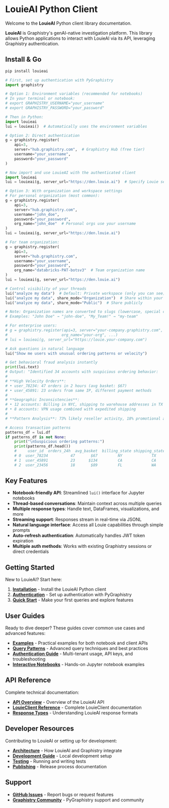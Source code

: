 # LouieAI Python Client

Welcome to the **LouieAI** Python client library documentation.

**LouieAI** is Graphistry's genAI-native investigation platform. This library allows Python applications to interact with LouieAI via its API, leveraging Graphistry authentication.

## Install & Go

```bash
pip install louieai
```

```python
# First, set up authentication with PyGraphistry
import graphistry

# Option 1: Environment variables (recommended for notebooks)
# In your terminal or notebook:
# export GRAPHISTRY_USERNAME="your_username"
# export GRAPHISTRY_PASSWORD="your_password"

# Then in Python:
import louieai
lui = louieai()  # Automatically uses the environment variables

# Option 2: Direct authentication
g = graphistry.register(
    api=3, 
    server="hub.graphistry.com",  # Graphistry Hub (free tier)
    username="your_username", 
    password="your_password"
)

# Now import and use LouieAI with the authenticated client
import louieai
lui = louieai(g, server_url="https://den.louie.ai")  # Specify Louie server

# Option 3: With organization and workspace settings
# For personal organization (most common):
g = graphistry.register(
    api=3,
    server="hub.graphistry.com",
    username="john_doe",
    password="your_password",
    org_name="john_doe"  # Personal orgs use your username
)
lui = louieai(g, server_url="https://den.louie.ai")

# For team organization:
g = graphistry.register(
    api=3,
    server="hub.graphistry.com",
    username="your_username",
    password="your_password",
    org_name="databricks-PAT-botsv3"  # Team organization name
)
lui = louieai(g, server_url="https://den.louie.ai")

# Control visibility of your threads
lui("analyze my data")  # Default: Private workspace (only you can see)
lui("analyze my data", share_mode="Organization")  # Share within your org
lui("analyze my data", share_mode="Public")  # Share publicly

# Note: Organization names are converted to slugs (lowercase, special chars become hyphens)
# Examples: "John Doe" → "john-doe", "My_Team!" → "my-team"

# For enterprise users:
# g = graphistry.register(api=3, server="your-company.graphistry.com", 
#                        org_name="your-org", ...)
# lui = louieai(g, server_url="https://louie.your-company.com")

# Ask questions in natural language
lui("Show me users with unusual ordering patterns or velocity")

# Get behavioral fraud analysis instantly
print(lui.text)
# Output: "Identified 34 accounts with suspicious ordering behavior:
# 
# **High Velocity Orders**:
# • user_78234: 47 orders in 2 hours (avg basket: $67)
# • user_45891: 23 orders from same IP, different payment methods
# 
# **Geographic Inconsistencies**:
# • 12 accounts: Billing in NYC, shipping to warehouse addresses in TX
# • 8 accounts: VPN usage combined with expedited shipping
# 
# **Pattern Analysis**: 73% likely reseller activity, 18% promotional abuse"

# Access transaction patterns
patterns_df = lui.df
if patterns_df is not None:
    print("\nSuspicious ordering patterns:")
    print(patterns_df.head())
    #     user_id  orders_24h  avg_basket  billing_state shipping_state  pattern_type
    # 0  user_78234          47       $67         NY             TX      high_velocity
    # 1  user_45891          23      $134         CA             CA      payment_cycling  
    # 2  user_23456          18       $89         FL             WA      geo_inconsistent
```

## Key Features

- **Notebook-friendly API**: Streamlined `lui()` interface for Jupyter notebooks
- **Thread-based conversations**: Maintain context across multiple queries
- **Multiple response types**: Handle text, DataFrames, visualizations, and more
- **Streaming support**: Responses stream in real-time via JSONL
- **Natural language interface**: Access all Louie capabilities through simple prompts
- **Auto-refresh authentication**: Automatically handles JWT token expiration
- **Multiple auth methods**: Works with existing Graphistry sessions or direct credentials

## Getting Started

New to LouieAI? Start here:

1. **[Installation](getting-started/installation.md)** - Install the LouieAI Python client
2. **[Authentication](getting-started/authentication.md)** - Set up authentication with PyGraphistry
3. **[Quick Start](getting-started/quick-start.md)** - Make your first queries and explore features

## User Guides

Ready to dive deeper? These guides cover common use cases and advanced features:

- **[Examples](guides/examples.md)** - Practical examples for both notebook and client APIs
- **[Query Patterns](guides/query-patterns.md)** - Advanced query techniques and best practices
- **[Authentication Guide](guides/authentication.md)** - Multi-tenant usage, API keys, and troubleshooting
- **[Interactive Notebooks](getting-started/notebooks/)** - Hands-on Jupyter notebook examples

## API Reference

Complete technical documentation:

- **[API Overview](api/index.md)** - Overview of the LouieAI API
- **[LouieClient Reference](api/client.md)** - Complete LouieClient documentation
- **[Response Types](api/response-types.md)** - Understanding LouieAI response formats

## Developer Resources

Contributing to LouieAI or setting up for development:

- **[Architecture](developer/architecture.md)** - How LouieAI and Graphistry integrate
- **[Development Guide](developer/development.md)** - Local development setup
- **[Testing](developer/testing.md)** - Running and writing tests
- **[Publishing](developer/publishing.md)** - Release process documentation

## Support

- **[GitHub Issues](https://github.com/graphistry/louie-py/issues)** - Report bugs or request features
- **[Graphistry Community](https://github.com/graphistry/pygraphistry)** - PyGraphistry support and community